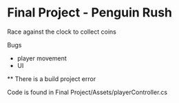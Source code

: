 
# Final Project - Penguin Rush

Race against the clock to collect coins

Bugs

- player movement
- UI

** There is a build project error

Code is found in Final Project/Assets/playerController.cs


